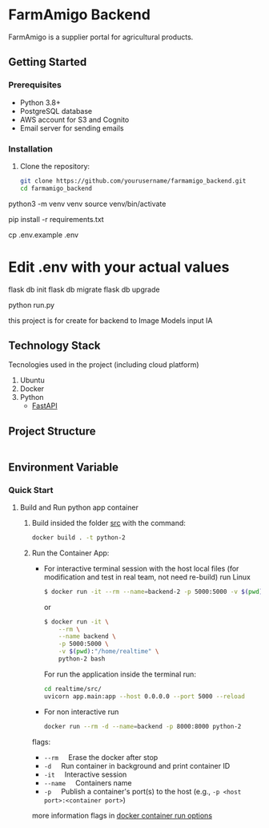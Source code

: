 # FarmAmigo Backend

FarmAmigo is a supplier portal for agricultural products.

## Getting Started

### Prerequisites

- Python 3.8+
- PostgreSQL database
- AWS account for S3 and Cognito
- Email server for sending emails

### Installation

1. Clone the repository:
   ```bash
   git clone https://github.com/yourusername/farmamigo_backend.git
   cd farmamigo_backend

python3 -m venv venv
source venv/bin/activate

pip install -r requirements.txt

cp .env.example .env
# Edit .env with your actual values

flask db init
flask db migrate
flask db upgrade

python run.py



this project is for create for backend to Image Models input IA

## Technology Stack

Tecnologies used in the project (including cloud platform)

1. Ubuntu
1. Docker
1. Python
    * [FastAPI](https://fastapi.tiangolo.com)

## Project Structure

```

```

## Environment Variable




### Quick Start

1.  Build and Run python app container
    1.  Build insided the folder [src](./src/) with the command:
        ```bash
        docker build . -t python-2
        ```
    1.  Run the Container App:
        *   For interactive terminal session with the host local files (for modification and test in real team, not need re-build) run
            Linux
            ```bash
            $ docker run -it --rm --name=backend-2 -p 5000:5000 -v $(pwd):"/home/realtime" python-2 bash
            ```


            or

            ```bash
            $ docker run -it \
                --rm \
                --name backend \
                -p 5000:5000 \
                -v $(pwd):"/home/realtime" \
                python-2 bash
            ```
            For run the application inside the terminal run:

            ```bash
            cd realtime/src/ 
            uvicorn app.main:app --host 0.0.0.0 --port 5000 --reload
            ```

        *   For non interactive run

            ```bash
            docker run --rm -d --name=backend -p 8000:8000 python-2
            ```

        flags:

        * `--rm`&nbsp;&nbsp;&nbsp;&nbsp;    Erase the docker after stop
        * `-d`&nbsp;&nbsp;&nbsp;&nbsp;      Run container in background and print container ID
        * `-it`&nbsp;&nbsp;&nbsp;&nbsp;      Interactive session
        * `--name`&nbsp;&nbsp;&nbsp;&nbsp;   Containers name
        * `-p`&nbsp;&nbsp;&nbsp;&nbsp;       Publish a container's port(s) to the host (e.g., `-p <host port>:<container port>`)


        more information flags in [docker container run options](https://docs.docker.com/reference/cli/docker/container/run/#options)

<!-- Bibliografy -->
[1]: https://example          "example documentation"
[2]: https://pjreddie.com/darknet/yolo/ "YOLO: Real-Time Object Detection"
